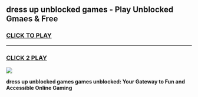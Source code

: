 
## dress up unblocked games - Play Unblocked Gmaes & Free
<h3>
<a href="https://news.freeplayer.one?title=dress_up_unblocked_games&ref=23F">CLICK TO PLAY</a></h3>
<hr>

<h3>
<a href="https://news.freeplayer.one?title=dress_up_unblocked_games&ref=23F">CLICK 2 PLAY</a>
  
</h3>

<a href="https://news.freeplayer.one?title=dress_up_unblocked_games&ref=23F/"><img src="https://clearcache.store/games.png"></a>


**dress up unblocked games games unblocked: Your Gateway to Fun and Accessible Online Gaming**
